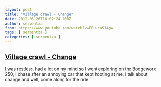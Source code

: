 ```yaml
---
layout: post
title: "Village crawl - Change"
date: 2012-06-26T16:02:24.000Z
author: serpentza
from: https://www.youtube.com/watch?v=ERU-caS14gw
tags: [ serpentza ]
categories: [ serpentza ]
---
```

<!--1340726544000-->
[Village crawl - Change](https://www.youtube.com/watch?v=ERU-caS14gw)
------

<div>
I was restless, had a lot on my mind so I went exploring on the Bodgeworx 250, I chase after an annoying car that kept hooting at me, I talk about change and well, come along for the ride
</div>
